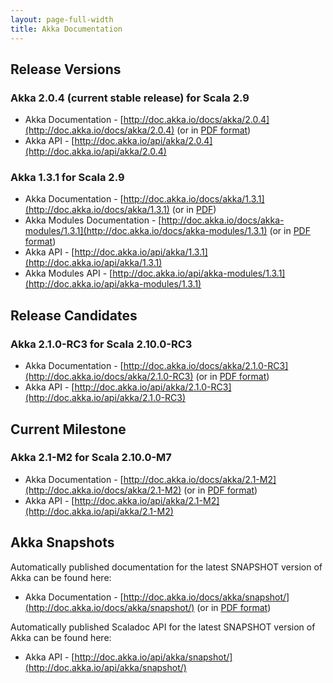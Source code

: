 ```yaml
---
layout: page-full-width
title: Akka Documentation
---
```


## Release Versions

### Akka 2.0.4 (current stable release) for Scala 2.9

* Akka Documentation - [http://doc.akka.io/docs/akka/2.0.4](http://doc.akka.io/docs/akka/2.0.4) (or in [PDF format](http://doc.akka.io/docs/akka/2.0.4/Akka.pdf))
* Akka API - [http://doc.akka.io/api/akka/2.0.4](http://doc.akka.io/api/akka/2.0.4)


### Akka 1.3.1 for Scala 2.9

* Akka Documentation - [http://doc.akka.io/docs/akka/1.3.1](http://doc.akka.io/docs/akka/1.3.1) (or in [PDF](http://doc.akka.io/docs/akka/1.3.1/Akka.pdf))
* Akka Modules Documentation - [http://doc.akka.io/docs/akka-modules/1.3.1](http://doc.akka.io/docs/akka-modules/1.3.1) (or in [PDF format](http://doc.akka.io/docs/akka-modules/1.3.1/AkkaModules.pdf))
* Akka API - [http://doc.akka.io/api/akka/1.3.1](http://doc.akka.io/api/akka/1.3.1)
* Akka Modules API - [http://doc.akka.io/api/akka-modules/1.3.1](http://doc.akka.io/api/akka-modules/1.3.1)


## Release Candidates

### Akka 2.1.0-RC3 for Scala 2.10.0-RC3

* Akka Documentation - [http://doc.akka.io/docs/akka/2.1.0-RC3](http://doc.akka.io/docs/akka/2.1.0-RC3) (or in [PDF format](http://doc.akka.io/docs/akka/2.1.0-RC3/Akka.pdf))
* Akka API - [http://doc.akka.io/api/akka/2.1.0-RC3](http://doc.akka.io/api/akka/2.1.0-RC3)


## Current Milestone

### Akka 2.1-M2 for Scala 2.10.0-M7

* Akka Documentation - [http://doc.akka.io/docs/akka/2.1-M2](http://doc.akka.io/docs/akka/2.1-M2) (or in [PDF format](http://doc.akka.io/docs/akka/2.1-M2/Akka.pdf))
* Akka API - [http://doc.akka.io/api/akka/2.1-M2](http://doc.akka.io/api/akka/2.1-M2)


## Akka Snapshots

Automatically published documentation for the latest SNAPSHOT version of Akka can be found here:

* Akka Documentation - [http://doc.akka.io/docs/akka/snapshot/](http://doc.akka.io/docs/akka/snapshot/) (or in [PDF format](http://doc.akka.io/docs/akka/snapshot/Akka.pdf))

Automatically published Scaladoc API for the latest SNAPSHOT version of Akka can be found here:

* Akka API - [http://doc.akka.io/api/akka/snapshot/](http://doc.akka.io/api/akka/snapshot/)
